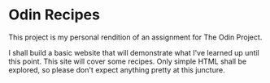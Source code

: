 # Odin Recipes
This project is my personal rendition of an assignment for The Odin Project.

I shall build a basic website that will demonstrate what I've learned up until this point. This site will cover some recipes. Only simple HTML shall be explored, so please don't expect anything pretty at this juncture.
